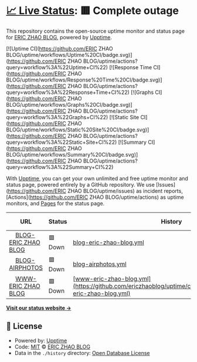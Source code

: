 # [📈 Live Status](https://demo.upptime.js.org): <!--live status--> **🟥 Complete outage**

This repository contains the open-source uptime monitor and status page for [ERIC ZHAO BLOG](https://demo.upptime.js.org), powered by [Upptime](https://github.com/upptime/upptime).

[![Uptime CI](https://github.com/ERIC ZHAO BLOG/uptime/workflows/Uptime%20CI/badge.svg)](https://github.com/ERIC ZHAO BLOG/uptime/actions?query=workflow%3A%22Uptime+CI%22)
[![Response Time CI](https://github.com/ERIC ZHAO BLOG/uptime/workflows/Response%20Time%20CI/badge.svg)](https://github.com/ERIC ZHAO BLOG/uptime/actions?query=workflow%3A%22Response+Time+CI%22)
[![Graphs CI](https://github.com/ERIC ZHAO BLOG/uptime/workflows/Graphs%20CI/badge.svg)](https://github.com/ERIC ZHAO BLOG/uptime/actions?query=workflow%3A%22Graphs+CI%22)
[![Static Site CI](https://github.com/ERIC ZHAO BLOG/uptime/workflows/Static%20Site%20CI/badge.svg)](https://github.com/ERIC ZHAO BLOG/uptime/actions?query=workflow%3A%22Static+Site+CI%22)
[![Summary CI](https://github.com/ERIC ZHAO BLOG/uptime/workflows/Summary%20CI/badge.svg)](https://github.com/ERIC ZHAO BLOG/uptime/actions?query=workflow%3A%22Summary+CI%22)

With [Upptime](https://upptime.js.org), you can get your own unlimited and free uptime monitor and status page, powered entirely by a GitHub repository. We use [Issues](https://github.com/ERIC ZHAO BLOG/uptime/issues) as incident reports, [Actions](https://github.com/ERIC ZHAO BLOG/uptime/actions) as uptime monitors, and [Pages](https://demo.upptime.js.org) for the status page.

<!--start: status pages-->
<!-- This summary is generated by Upptime (https://github.com/upptime/upptime) -->
<!-- Do not edit this manually, your changes will be overwritten -->
<!-- prettier-ignore -->
| URL | Status | History | Response Time | Uptime |
| --- | ------ | ------- | ------------- | ------ |
| <img alt="" src="https://favicons.githubusercontent.com/blog.csn3366.ga" height="13"> [BLOG-ERIC ZHAO BLOG](https://blog.csn3366.ga) | 🟥 Down | [blog-eric-zhao-blog.yml](https://github.com/ericzhaoblog/uptime/commits/HEAD/history/blog-eric-zhao-blog.yml) | <details><summary><img alt="Response time graph" src="./graphs/blog-eric-zhao-blog/response-time-week.png" height="20"> 270ms</summary><br><a href="https://demo.upptime.js.org/history/blog-eric-zhao-blog"><img alt="Response time 700" src="https://img.shields.io/endpoint?url=https%3A%2F%2Fraw.githubusercontent.com%2Fericzhaoblog%2Fuptime%2FHEAD%2Fapi%2Fblog-eric-zhao-blog%2Fresponse-time.json"></a><br><a href="https://demo.upptime.js.org/history/blog-eric-zhao-blog"><img alt="24-hour response time 298" src="https://img.shields.io/endpoint?url=https%3A%2F%2Fraw.githubusercontent.com%2Fericzhaoblog%2Fuptime%2FHEAD%2Fapi%2Fblog-eric-zhao-blog%2Fresponse-time-day.json"></a><br><a href="https://demo.upptime.js.org/history/blog-eric-zhao-blog"><img alt="7-day response time 270" src="https://img.shields.io/endpoint?url=https%3A%2F%2Fraw.githubusercontent.com%2Fericzhaoblog%2Fuptime%2FHEAD%2Fapi%2Fblog-eric-zhao-blog%2Fresponse-time-week.json"></a><br><a href="https://demo.upptime.js.org/history/blog-eric-zhao-blog"><img alt="30-day response time 716" src="https://img.shields.io/endpoint?url=https%3A%2F%2Fraw.githubusercontent.com%2Fericzhaoblog%2Fuptime%2FHEAD%2Fapi%2Fblog-eric-zhao-blog%2Fresponse-time-month.json"></a><br><a href="https://demo.upptime.js.org/history/blog-eric-zhao-blog"><img alt="1-year response time 700" src="https://img.shields.io/endpoint?url=https%3A%2F%2Fraw.githubusercontent.com%2Fericzhaoblog%2Fuptime%2FHEAD%2Fapi%2Fblog-eric-zhao-blog%2Fresponse-time-year.json"></a></details> | <details><summary><a href="https://demo.upptime.js.org/history/blog-eric-zhao-blog">0.00%</a></summary><a href="https://demo.upptime.js.org/history/blog-eric-zhao-blog"><img alt="All-time uptime 0.00%" src="https://img.shields.io/endpoint?url=https%3A%2F%2Fraw.githubusercontent.com%2Fericzhaoblog%2Fuptime%2FHEAD%2Fapi%2Fblog-eric-zhao-blog%2Fuptime.json"></a><br><a href="https://demo.upptime.js.org/history/blog-eric-zhao-blog"><img alt="24-hour uptime 0.00%" src="https://img.shields.io/endpoint?url=https%3A%2F%2Fraw.githubusercontent.com%2Fericzhaoblog%2Fuptime%2FHEAD%2Fapi%2Fblog-eric-zhao-blog%2Fuptime-day.json"></a><br><a href="https://demo.upptime.js.org/history/blog-eric-zhao-blog"><img alt="7-day uptime 0.00%" src="https://img.shields.io/endpoint?url=https%3A%2F%2Fraw.githubusercontent.com%2Fericzhaoblog%2Fuptime%2FHEAD%2Fapi%2Fblog-eric-zhao-blog%2Fuptime-week.json"></a><br><a href="https://demo.upptime.js.org/history/blog-eric-zhao-blog"><img alt="30-day uptime 0.00%" src="https://img.shields.io/endpoint?url=https%3A%2F%2Fraw.githubusercontent.com%2Fericzhaoblog%2Fuptime%2FHEAD%2Fapi%2Fblog-eric-zhao-blog%2Fuptime-month.json"></a><br><a href="https://demo.upptime.js.org/history/blog-eric-zhao-blog"><img alt="1-year uptime 0.00%" src="https://img.shields.io/endpoint?url=https%3A%2F%2Fraw.githubusercontent.com%2Fericzhaoblog%2Fuptime%2FHEAD%2Fapi%2Fblog-eric-zhao-blog%2Fuptime-year.json"></a></details>
| <img alt="" src="https://favicons.githubusercontent.com/blog.airphotos.top" height="13"> [BLOG-AIRPHOTOS](https://blog.airphotos.top) | 🟥 Down | [blog-airphotos.yml](https://github.com/ericzhaoblog/uptime/commits/HEAD/history/blog-airphotos.yml) | <details><summary><img alt="Response time graph" src="./graphs/blog-airphotos/response-time-week.png" height="20"> 0ms</summary><br><a href="https://demo.upptime.js.org/history/blog-airphotos"><img alt="Response time 301" src="https://img.shields.io/endpoint?url=https%3A%2F%2Fraw.githubusercontent.com%2Fericzhaoblog%2Fuptime%2FHEAD%2Fapi%2Fblog-airphotos%2Fresponse-time.json"></a><br><a href="https://demo.upptime.js.org/history/blog-airphotos"><img alt="24-hour response time 0" src="https://img.shields.io/endpoint?url=https%3A%2F%2Fraw.githubusercontent.com%2Fericzhaoblog%2Fuptime%2FHEAD%2Fapi%2Fblog-airphotos%2Fresponse-time-day.json"></a><br><a href="https://demo.upptime.js.org/history/blog-airphotos"><img alt="7-day response time 0" src="https://img.shields.io/endpoint?url=https%3A%2F%2Fraw.githubusercontent.com%2Fericzhaoblog%2Fuptime%2FHEAD%2Fapi%2Fblog-airphotos%2Fresponse-time-week.json"></a><br><a href="https://demo.upptime.js.org/history/blog-airphotos"><img alt="30-day response time 298" src="https://img.shields.io/endpoint?url=https%3A%2F%2Fraw.githubusercontent.com%2Fericzhaoblog%2Fuptime%2FHEAD%2Fapi%2Fblog-airphotos%2Fresponse-time-month.json"></a><br><a href="https://demo.upptime.js.org/history/blog-airphotos"><img alt="1-year response time 301" src="https://img.shields.io/endpoint?url=https%3A%2F%2Fraw.githubusercontent.com%2Fericzhaoblog%2Fuptime%2FHEAD%2Fapi%2Fblog-airphotos%2Fresponse-time-year.json"></a></details> | <details><summary><a href="https://demo.upptime.js.org/history/blog-airphotos">0.00%</a></summary><a href="https://demo.upptime.js.org/history/blog-airphotos"><img alt="All-time uptime 0.00%" src="https://img.shields.io/endpoint?url=https%3A%2F%2Fraw.githubusercontent.com%2Fericzhaoblog%2Fuptime%2FHEAD%2Fapi%2Fblog-airphotos%2Fuptime.json"></a><br><a href="https://demo.upptime.js.org/history/blog-airphotos"><img alt="24-hour uptime 0.00%" src="https://img.shields.io/endpoint?url=https%3A%2F%2Fraw.githubusercontent.com%2Fericzhaoblog%2Fuptime%2FHEAD%2Fapi%2Fblog-airphotos%2Fuptime-day.json"></a><br><a href="https://demo.upptime.js.org/history/blog-airphotos"><img alt="7-day uptime 0.00%" src="https://img.shields.io/endpoint?url=https%3A%2F%2Fraw.githubusercontent.com%2Fericzhaoblog%2Fuptime%2FHEAD%2Fapi%2Fblog-airphotos%2Fuptime-week.json"></a><br><a href="https://demo.upptime.js.org/history/blog-airphotos"><img alt="30-day uptime 0.00%" src="https://img.shields.io/endpoint?url=https%3A%2F%2Fraw.githubusercontent.com%2Fericzhaoblog%2Fuptime%2FHEAD%2Fapi%2Fblog-airphotos%2Fuptime-month.json"></a><br><a href="https://demo.upptime.js.org/history/blog-airphotos"><img alt="1-year uptime 0.00%" src="https://img.shields.io/endpoint?url=https%3A%2F%2Fraw.githubusercontent.com%2Fericzhaoblog%2Fuptime%2FHEAD%2Fapi%2Fblog-airphotos%2Fuptime-year.json"></a></details>
| <img alt="" src="https://favicons.githubusercontent.com/www.csn3366.ga" height="13"> [WWW-ERIC ZHAO BLOG](https://www.csn3366.ga) | 🟥 Down | [www-eric-zhao-blog.yml](https://github.com/ericzhaoblog/uptime/commits/HEAD/history/www-eric-zhao-blog.yml) | <details><summary><img alt="Response time graph" src="./graphs/www-eric-zhao-blog/response-time-week.png" height="20"> 408ms</summary><br><a href="https://demo.upptime.js.org/history/www-eric-zhao-blog"><img alt="Response time 589" src="https://img.shields.io/endpoint?url=https%3A%2F%2Fraw.githubusercontent.com%2Fericzhaoblog%2Fuptime%2FHEAD%2Fapi%2Fwww-eric-zhao-blog%2Fresponse-time.json"></a><br><a href="https://demo.upptime.js.org/history/www-eric-zhao-blog"><img alt="24-hour response time 301" src="https://img.shields.io/endpoint?url=https%3A%2F%2Fraw.githubusercontent.com%2Fericzhaoblog%2Fuptime%2FHEAD%2Fapi%2Fwww-eric-zhao-blog%2Fresponse-time-day.json"></a><br><a href="https://demo.upptime.js.org/history/www-eric-zhao-blog"><img alt="7-day response time 408" src="https://img.shields.io/endpoint?url=https%3A%2F%2Fraw.githubusercontent.com%2Fericzhaoblog%2Fuptime%2FHEAD%2Fapi%2Fwww-eric-zhao-blog%2Fresponse-time-week.json"></a><br><a href="https://demo.upptime.js.org/history/www-eric-zhao-blog"><img alt="30-day response time 624" src="https://img.shields.io/endpoint?url=https%3A%2F%2Fraw.githubusercontent.com%2Fericzhaoblog%2Fuptime%2FHEAD%2Fapi%2Fwww-eric-zhao-blog%2Fresponse-time-month.json"></a><br><a href="https://demo.upptime.js.org/history/www-eric-zhao-blog"><img alt="1-year response time 589" src="https://img.shields.io/endpoint?url=https%3A%2F%2Fraw.githubusercontent.com%2Fericzhaoblog%2Fuptime%2FHEAD%2Fapi%2Fwww-eric-zhao-blog%2Fresponse-time-year.json"></a></details> | <details><summary><a href="https://demo.upptime.js.org/history/www-eric-zhao-blog">0.00%</a></summary><a href="https://demo.upptime.js.org/history/www-eric-zhao-blog"><img alt="All-time uptime 0.00%" src="https://img.shields.io/endpoint?url=https%3A%2F%2Fraw.githubusercontent.com%2Fericzhaoblog%2Fuptime%2FHEAD%2Fapi%2Fwww-eric-zhao-blog%2Fuptime.json"></a><br><a href="https://demo.upptime.js.org/history/www-eric-zhao-blog"><img alt="24-hour uptime 0.00%" src="https://img.shields.io/endpoint?url=https%3A%2F%2Fraw.githubusercontent.com%2Fericzhaoblog%2Fuptime%2FHEAD%2Fapi%2Fwww-eric-zhao-blog%2Fuptime-day.json"></a><br><a href="https://demo.upptime.js.org/history/www-eric-zhao-blog"><img alt="7-day uptime 0.00%" src="https://img.shields.io/endpoint?url=https%3A%2F%2Fraw.githubusercontent.com%2Fericzhaoblog%2Fuptime%2FHEAD%2Fapi%2Fwww-eric-zhao-blog%2Fuptime-week.json"></a><br><a href="https://demo.upptime.js.org/history/www-eric-zhao-blog"><img alt="30-day uptime 0.00%" src="https://img.shields.io/endpoint?url=https%3A%2F%2Fraw.githubusercontent.com%2Fericzhaoblog%2Fuptime%2FHEAD%2Fapi%2Fwww-eric-zhao-blog%2Fuptime-month.json"></a><br><a href="https://demo.upptime.js.org/history/www-eric-zhao-blog"><img alt="1-year uptime 0.00%" src="https://img.shields.io/endpoint?url=https%3A%2F%2Fraw.githubusercontent.com%2Fericzhaoblog%2Fuptime%2FHEAD%2Fapi%2Fwww-eric-zhao-blog%2Fuptime-year.json"></a></details>

<!--end: status pages-->

[**Visit our status website →**](https://demo.upptime.js.org)

## 📄 License

- Powered by: [Upptime](https://github.com/upptime/upptime)
- Code: [MIT](./LICENSE) © [ERIC ZHAO BLOG](https://demo.upptime.js.org)
- Data in the `./history` directory: [Open Database License](https://opendatacommons.org/licenses/odbl/1-0/)

